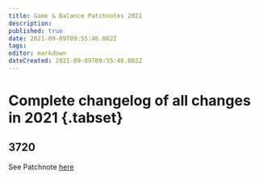 ```yaml
---
title: Game & Balance Patchnotes 2021
description: 
published: true
date: 2021-09-09T09:55:46.002Z
tags: 
editor: markdown
dateCreated: 2021-09-09T09:55:46.002Z
---
```


# Complete changelog of all changes in 2021 {.tabset}

## 3720
See Patchnote [here](http://patchnotes.faforever.com/3720.html)